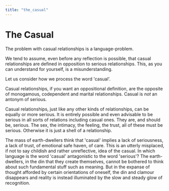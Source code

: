 ```yaml
---
title: "the_casual"
---
```


# The Casual

The problem with casual relationships is a language-problem.

We tend to assume, even before any reflection is possible, that casual
relationships are defined in opposition to serious relationships. This,
as you can understand for yourself, is a misunderstanding.

Let us consider how we process the word 'casual'.

Casual relationships, if you want an oppositional definition, are the
opposite of monogamous, codependent and marital relationships. Casual is
*not* an antonym of serious.

Casual relationships, just like any other kinds of relationships, can be
equally or more serious. It is entirely possible and even advisable to
be serious in all sorts of relations including casual ones. They are,
and should be, serious. The sex, the intimacy, the feeling, the trust,
all of these must be serious. Otherwise it is just a shell of a
relationship.

The mass of earth-dwellers think that 'casual' implies a lack of
seriousness, a lack of trust, of emotional safe haven, of care. This is
an utterly misplaced, if not to say childish and rather unreflective,
idea of the casual. In which language is the word 'casual' antagonistic
to the word 'serious'? The earth-dwellers, in the din that they create
themselves, cannot be bothered to think about such fundamental stuff
such as meaning. But in the expanse of thought afforded by certain
orientations of oneself, the din and clamour disappears and reality is
instead illuminated by the slow and steady glow of recognition.
